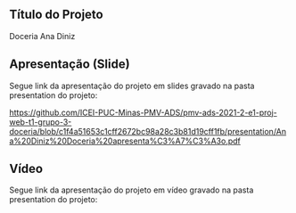 ## Título do Projeto

Doceria Ana Diniz

## Apresentação (Slide)

Segue link da apresentação do projeto em slides gravado na pasta presentation do projeto:

https://github.com/ICEI-PUC-Minas-PMV-ADS/pmv-ads-2021-2-e1-proj-web-t1-grupo-3-doceria/blob/c1f4a51653c1cff2672bc98a28c3b81d19cff1fb/presentation/Ana%20Diniz%20Doceria%20apresenta%C3%A7%C3%A3o.pdf

## Vídeo 

Segue link da apresentação do projeto em vídeo gravado na pasta presentation do projeto:


 

